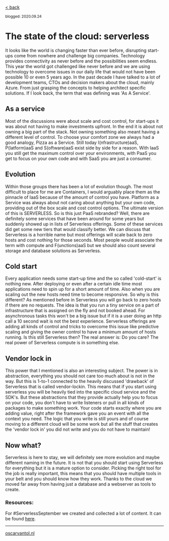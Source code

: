 [< back](index)

<sub>blogged: 2020.09.24</sub>

# The state of the cloud: serverless


It looks like the world is changing faster than ever before, disrupting start-ups come from nowhere and challenge big companies. Technology provides connectivity as never before and the possibilities seem endless. This year the world got challenged like never before and we are using technology to overcome issues in our daily life that would not have been possible 10 or even 5 years ago. In the past decade I have talked to a lot of development teams, CTOs and decision makers about the cloud, mainly Azure. From just grasping the concepts to helping architect specific solutions. If I look back, the term that was defining was 'As A Service'. 

## As a service

Most of the discussions were about scale and cost control, for start-ups it was about not having to make investments upfront. In the end it is about not owning a big part of the stack. Not owning something also meant having a different level of control. To choose your comfort zone we always had a good analogy, Pizza as a Service. Still today I(nfrastructure)aaS, P(latform)aaS and S(oftware)aaS exist side by side for a reason. With IaaS you still get the maximum control over your environments, with PaaS you get to focus on your own code and with SaaS you are just a consumer.

## Evolution
 Within those groups there has been a lot of evolution though. The most difficult to place for me are Containers, I would arguably place them as the pinnacle of IaaS because of the amount of control you have. Platform as a Service was always about not caring about anything but your own code, providing out of the box scale and cost control options. The ultimate version of this is SERVERLESS. So is this just PaaS rebranded? Well, there are definitely some services that have been around for some years but suddenly showed up in lists of Serverless offerings. Some of these services did get some new tiers that would classify better. We can discuss that Serverless is a horrible name but most offerings will scale back to zero hosts and cost nothing for those seconds. Most people would associate the term with compute and F(unctions)aaS but we should also count several storage and database solutions as Serverless.

## Cold start

Every application needs some start-up time and the so called 'cold-start' is nothing new. After deploying or even after a certain idle time most applications need to spin up for a short amount of time. Also when you are scaling out the new hosts need time to become responsive. So why is this different? As mentioned before in Serverless you will go back to zero hosts if there are no requests. The idea is that you run a tiny service on a part of infrastructure that is assigned on the fly and not booked ahead. For asynchronous tasks this won't be a big issue but if it is a user doing an http call a 10 second wait is not the best experience. Serverless offerings are adding all kinds of control and tricks to overcome this issue like predictive scaling and giving the owner control to have a minimum amount of hosts running. Is this still Serverless then? The real answer is: Do you care? The real power of Serverless compute is in something else.

## Vendor lock in

This power that I mentioned is also an interesting subject. The power is in abstraction, everything you should not care too much about is not in the way. But this is 1-to-1 connected to the heavily discussed 'drawback' of Serverless that is called vendor-lockin. This means that if you start using serverless you will be heavily tied into the specific cloud service and the SDK's. But these abstractions that they provide actually help you to focus on your code, you don't have to write listeners or pull in all kinds of packages to make something work. Your code starts exactly where you are adding value, right after the framework gave you an event with all the context you need. The logic that you write is still yours and of course moving to a different cloud will be some work but all the stuff that creates the 'vendor lock in' you did not write and you do not have to maintain!

## Now what?

Serverless is here to stay, we will definitely see more evolution and maybe different naming in the future. It is not that you should start using Serverless for everything but it is a mature option to consider. Picking the right tool for the job is really important, this means that you should have multiple tools in your belt and you should know how they work. Thanks to the cloud we moved far away from having just a database and a webserver as tools to create.


### Resources:

For #ServerlessSeptember we created and collected a lot of content. It can be found [here](https://www.betabit.nl/nl/serverless-september).

---

[oscarvantol.nl](https://oscarvantol.nl) 